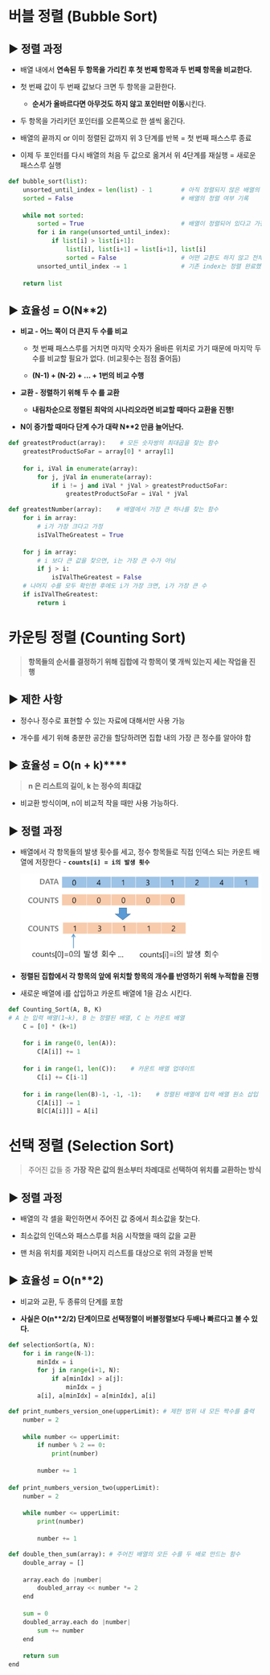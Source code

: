 # 버블 정렬 (Bubble Sort)

## ▶ 정렬 과정

* 배열 내에서 **연속된 두 항목을 가리킨 후 첫 번째 항목과 두 번째 항목을 비교한다.**

* 첫 번째 값이 두 번째 값보다 크면 두 항목을 교환한다.
  
  * **순서가 올바르다면 아무것도 하지 않고 포인터만 이동**시킨다.

* 두 항목을 가리키던 포인터를 오른쪽으로 한 셀씩 옮긴다.

* 배열의 끝까지 or 이미 정렬된 값까지 위 3 단계를 반복 = 첫 번째 패스스루 종료

* 이제 두 포인터를 다시 배열의 처음 두 값으로 옮겨서 위 4단계를 재실행 = 새로운 패스스루 실행

```python
def bubble_sort(list):
    unsorted_until_index = len(list) - 1        # 아직 정렬되지 않은 배열의 가장 마지막 index
    sorted = False                              # 배열의 정렬 여부 기록    

    while not sorted:
        sorted = True                           # 배열이 정렬되어 있다고 가정    
        for i in range(unsorted_until_index):
            if list[i] > list[i+1]:
                list[i], list[i+1] = list[i+1], list[i]
                sorted = False                  # 어떤 교환도 하지 않고 전체 패스스루를 통과할 때 sorted True가 남아서 배열이 완전히 정렬됨을 알 수 있
        unsorted_until_index -= 1               # 기존 index는 정렬 완료했기에 -1

    return list
```

## ▶ 효율성 = O(N**2)

* **비교 - 어느 쪽이 더 큰지 두 수를 비교**
  
  * 첫 번째 패스스루를 거치면 마지막 숫자가 올바른 위치로 가기 때문에 마지막 두 수를 비교할 필요가 없다. (비교횟수는 점점 줄어듬)
  
  * **(N-1) + (N-2) + ... + 1번의 비교 수행**

* **교환 - 정렬하기 위해 두 수 를 교환**
  
  * **내림차순으로 정렬된 최악의 시나리오라면 비교할 때마다 교환을 진행!**

* **N이 증가할 때마다 단계 수가 대략 N\*\*2 만큼 늘어난다.**

```python
def greatestProduct(array):    # 모든 숫자쌍의 최대곱을 찾는 함수
    greatestProductSoFar = array[0] * array[1]

    for i, iVal in enumerate(array):
        for j, jVal in enumerate(array):
            if i != j and iVal * jVal > greatestProductSoFar:
                greatestProductSoFar = iVal * jVal
```

```python
def greatestNumber(array):    # 배열에서 가장 큰 하나를 찾는 함수
    for i in array:
        # i가 가장 크다고 가정
        isIValTheGreatest = True

    for j in array:
        # i 보다 큰 값을 찾으면, i는 가장 큰 수가 아님
        if j > i:
            isIValTheGreatest = False
    # 나머지 수를 모두 확인한 후에도 i가 가장 크면, i가 가장 큰 수
    if isIValTheGreatest:
        return i
```



# 카운팅 정렬 (Counting Sort)

> **항목들의 순서를 결정하기 위해 집합에 각 항목이 몇 개씩 있는지 세는 작업을 진행**

## ▶ 제한 사항

* 정수나 정수로 표현할 수 있는 자료에 대해서만 사용 가능

* 개수를 세기 위해 충분한 공간을 할당하려면 집합 내의 가장 큰 정수를 알아야 함

## ▶ 효율성 = O(n + k)****

> **n 은 리스트의 길이, k 는 정수의 최대값**

* 비교환 방식이며, n이 비교적 작을 때만 사용 가능하다.

## ▶ 정렬 과정

* 배열에서 각 항목들의 발생 횟수를 세고, 정수 항목들로 직접 인덱스 되는 카운트 배열에 저장한다 - **`counts[i] = i의 발생 횟수`**
  
  ![](sort_assets/2022-08-11-19-46-29-image.png)

* **정렬된 집합에서 각 항목의 앞에 위치할 항목의 개수를 반영하기 위해 누적합을 진행**

* 새로운 배열에 i를 삽입하고 카운트 배열에 1을 감소 시킨다.

```python
def Counting_Sort(A, B, K)
# A 는 입력 배열(1~k), B 는 정렬된 배열, C 는 카운트 배열
    C = [0] * (k+1)

    for i in range(0, len(A)):
        C[A[i]] += 1

    for i in range(1, len(C)):    # 카운트 배열 업데이트
        C[i] += C[i-1]

    for i in range(len(B)-1, -1, -1):    # 정렬된 배열에 입력 배열 원소 삽입
        C[A[i]] -= 1
        B[C[A[i]]] = A[i]
```



# 선택 정렬 (Selection Sort)

> 주어진 값들 중 **가장 작은 값의 원소부터 차례대로 선택하여 위치를 교환하는 방식**

## ▶ 정렬 과정

* 배열의 각 셀을 확인하면서 주어진 값 중에서 최소값을 찾는다.

* 최소값의 인덱스와 패스스루를 처음 시작했을 때의 값을 교환

* 맨 처음 위치를 제외한 나머지 리스트를 대상으로 위의 과정을 반복

## ▶ 효율성 = O(n**2)

* 비교와 교환, 두 종류의 단계를 포함

* **사실은 O(n\*\*2/2) 단계이므로 선택정렬이 버블정렬보다 두배나 빠르다고 볼 수 있다.**

```python
def selectionSort(a, N):
    for i in range(N-1):
        minIdx = i
        for j in range(i+1, N):
            if a[minIdx] > a[j]:
                minIdx = j
        a[i], a[minIdx] = a[minIdx], a[i]
```

```python
def print_numbers_version_one(upperLimit): # 제한 범위 내 모든 짝수를 출력 
    number = 2

    while number <= upperLimit:
        if number % 2 == 0:
            print(number)

        number += 1

def print_numbers_version_two(upperLimit):
    number = 2

    while number <= upperLimit:
        print(number)

        number += 1
```

```python
def double_then_sum(array): # 주어진 배열의 모든 수를 두 배로 만드는 함수 
    double_array = []

    array.each do |number|
        doubled_array << number *= 2
    end

    sum = 0
    doubled_array.each do |number|
        sum += number
    end
    
    return sum
end
```


